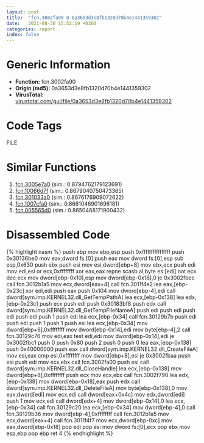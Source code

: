 ```yaml
---
layout: post
title:  "fcn.3002fa90 @ 0a3653d3e8fb1320d70b4e1441359302"
date:   2021-08-30 15:52:19 +0300
categories: report
index: false
---
```


# Generic Information
- **Function:** fcn.3002fa90
- **Origin (md5):** 0a3653d3e8fb1320d70b4e1441359302
- **VirusTotal:** [virustotal.com/gui/file/0a3653d3e8fb1320d70b4e1441359302][virustotal_ref]

# Code Tags
<span class="tag" id="FILE">FILE</span>


# Similar Functions

1. [fcn.3005e7a0][similar_1_ref] (sim.: 0.8794762179123691)
2. [fcn.10066d7f][similar_2_ref] (sim.: 0.8679040750473365)
3. [fcn.301033a0][similar_3_ref] (sim.: 0.8676176909072622)
4. [fcn.1007cfa0][similar_4_ref] (sim.: 0.8661046901696181)
5. [fcn.005565d0][similar_5_ref] (sim.: 0.8650468171900432)


# Disassembled Code

{% highlight nasm %}
push ebp
mov ebp,esp
push 0xffffffffffffffff
push 0x30136be0
mov eax,dword fs:[0]
push eax
mov dword fs:[0],esp
sub esp,0x630
push ebx
push esi
mov esi,dword[ebp+8]
mov ebx,ecx
push edi
mov edi,esi
or ecx,0xffffffff
xor eax,eax
repne scasb al,byte es:[edi]
not ecx
dec ecx
mov dword[ebp-0x10],esp
mov dword[ebp-0x18],0
je 0x3002fbec
call fcn.3012b1a5
mov ecx,dword[eax+4]
call fcn.3011f4e2
lea eax,[ebp-0x23c]
xor edi,edi
push eax
push 0x104
mov dword[ebp-4],edi
call dword[sym.imp.KERNEL32.dll_GetTempPathA]
lea ecx,[ebp-0x138]
lea edx,[ebp-0x23c]
push ecx
push edi
push 0x30183bf8
push edx
call dword[sym.imp.KERNEL32.dll_GetTempFileNameA]
push edi
push edi
push edi
push edi
push 1
push edi
lea ecx,[ebp-0x34]
call fcn.30129b7b
push edi
push edi
push 1
push 1
push esi
lea ecx,[ebp-0x34]
mov dword[ebp+8],0xffffffff
mov dword[ebp-0x14],edi
mov byte[ebp-4],2
call fcn.30129c76
mov edi,eax
test edi,edi
mov dword[ebp-0x14],edi
je 0x3002fbc1
push 0
push 0x80
push 2
push 0
push 0
lea eax,[ebp-0x138]
push 0x40000000
push eax
call dword[sym.imp.KERNEL32.dll_CreateFileA]
mov esi,eax
cmp esi,0xffffffff
mov dword[ebp+8],esi
je 0x3002fbaa
push esi
push edi
mov ecx,ebx
call fcn.3002fa00
push esi
call dword[sym.imp.KERNEL32.dll_CloseHandle]
lea ecx,[ebp-0x138]
mov dword[ebp+8],0xffffffff
push ecx
mov ecx,ebx
call fcn.3002f790
lea edx,[ebp-0x138]
mov dword[ebp-0x18],eax
push edx
call dword[sym.imp.KERNEL32.dll_DeleteFileA]
mov byte[ebp-0x138],0
mov eax,dword[edi]
mov ecx,edi
call dword[eax+0x4c]
mov edx,dword[edi]
push 1
mov ecx,edi
call dword[edx+4]
mov dword[ebp-0x14],0
lea ecx,[ebp-0x34]
call fcn.30129c20
lea ecx,[ebp-0x34]
mov dword[ebp-4],0
call fcn.30129b36
mov dword[ebp-4],0xffffffff
call fcn.3012b1a5
mov ecx,dword[eax+4]
call fcn.3011f4f7
mov ecx,dword[ebp-0xc]
mov eax,dword[ebp-0x18]
pop edi
pop esi
mov dword fs:[0],ecx
pop ebx
mov esp,ebp
pop ebp
ret 4
{% endhighlight %}


[similar_1_ref]: /report/fcn.3005e7a0@0a3653d3e8fb1320d70b4e1441359302
[similar_2_ref]: /report/fcn.10066d7f@e5d49e0823e602f2ee948ac39d32c1eb
[similar_3_ref]: /report/fcn.301033a0@0a3653d3e8fb1320d70b4e1441359302
[similar_4_ref]: /report/fcn.1007cfa0@a0ac129ff3ea4c0dfa9529c259a9502c
[similar_5_ref]: /report/fcn.005565d0@d65363c7c6c188277432c9e4251c44e5
[virustotal_ref]: https://www.virustotal.com/gui/file/0a3653d3e8fb1320d70b4e1441359302